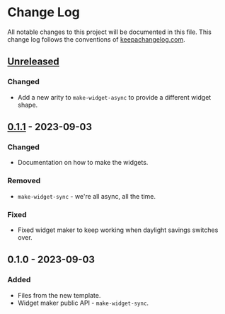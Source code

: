 # Change Log
All notable changes to this project will be documented in this file. This change log follows the conventions of [keepachangelog.com](http://keepachangelog.com/).

## [Unreleased]
### Changed
- Add a new arity to `make-widget-async` to provide a different widget shape.

## [0.1.1] - 2023-09-03
### Changed
- Documentation on how to make the widgets.

### Removed
- `make-widget-sync` - we're all async, all the time.

### Fixed
- Fixed widget maker to keep working when daylight savings switches over.

## 0.1.0 - 2023-09-03
### Added
- Files from the new template.
- Widget maker public API - `make-widget-sync`.

[Unreleased]: https://sourcehost.site/your-name/brave-clojure-theory-of-computation/compare/0.1.1...HEAD
[0.1.1]: https://sourcehost.site/your-name/brave-clojure-theory-of-computation/compare/0.1.0...0.1.1
